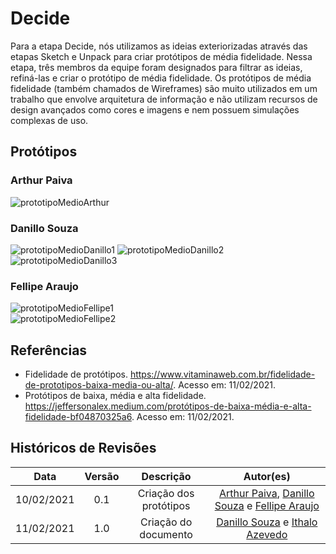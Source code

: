 # Decide

Para a etapa Decide, nós utilizamos as ideias exteriorizadas através das etapas Sketch e Unpack para criar protótipos de média fidelidade. Nessa etapa, três membros da equipe foram designados para filtrar as ideias, refiná-las e criar o protótipo de média fidelidade. Os protótipos de média fidelidade (também chamados de Wireframes) são muito utilizados em um trabalho que envolve arquitetura de informação e não utilizam recursos de design avançados como cores e imagens e nem possuem simulações complexas de uso.

## Protótipos

### Arthur Paiva

![prototipoMedioArthur](../assets/images/protótipos/medio/prototipoMedioArthur.png)

### Danillo Souza

![prototipoMedioDanillo1](../assets/images/protótipos/medio/prototipoMedioDanillo1.png)
![prototipoMedioDanillo2](../assets/images/protótipos/medio/prototipoMedioDanillo2.png)
![prototipoMedioDanillo3](../assets/images/protótipos/medio/prototipoMedioDanillo3.png)

### Fellipe Araujo

![prototipoMedioFellipe1](../assets/images/protótipos/medio/prototipoMedioFellipe1.png)
<br/>
![prototipoMedioFellipe2](../assets/images/protótipos/medio/prototipoMedioFellipe2.png)

## Referências

- Fidelidade de protótipos. https://www.vitaminaweb.com.br/fidelidade-de-prototipos-baixa-media-ou-alta/. Acesso em: 11/02/2021.
- Protótipos de baixa, média e alta fidelidade. https://jeffersonalex.medium.com/protótipos-de-baixa-média-e-alta-fidelidade-bf04870325a6. Acesso em: 11/02/2021.

## Históricos de Revisões

|    Data    | Versão |       Descrição        |                                                                      Autor(es)                                                                       |
| :--------: | :----: | :--------------------: | :--------------------------------------------------------------------------------------------------------------------------------------------------: |
| 10/02/2021 |  0.1   | Criação dos protótipos | [Arthur Paiva](https://github.com/ArthurPaivaT), [Danillo Souza](https://github.com/DanilloGS) e [Fellipe Araujo](https://github.com/fellipe-araujo) |
| 11/02/2021 |  1.0   |  Criação do documento  |                          [Danillo Souza](https://github.com/DanilloGS) e [Ithalo Azevedo](https://github.com/ithaloazevedo)                          |
